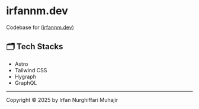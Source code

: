 # irfannm.dev

Codebase for ([irfannm.dev](https://irfannm.dev/))

## 🗂️ Tech Stacks

- Astro
- Tailwind CSS
- Hygraph
- GraphQL

---

Copyright © 2025 by Irfan Nurghiffari Muhajir
